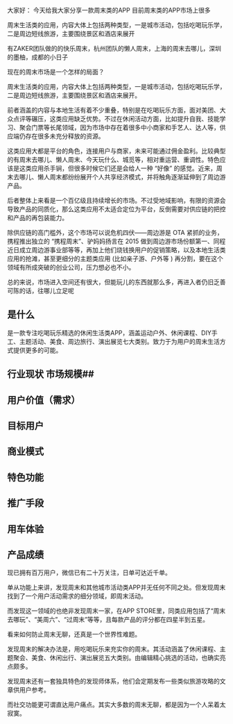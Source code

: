 大家好：
今天给我大家分享一款周末类的APP 目前周末类的APP市场上很多 

周末生活类的应用，内容大体上包括两种类型，一是城市活动，包括吃喝玩乐学，二是周边短线旅游，主要围绕景区和酒店来展开

有ZAKER团队做的的快乐周末，杭州团队的懒人周末，上海的周末去哪儿，深圳的墨柚，成都的小日子

现在的周末市场是一个怎样的局面？

周末生活类的应用，内容大体上包括两种类型，一是城市活动，包括吃喝玩乐学，二是周边短线旅游，主要围绕景区和酒店来展开。

前者涵盖的内容与本地生活有着不少重叠，特别是在吃喝玩乐方面，面对美团、大众点评等碾压，这类应用缺乏优势。不过在休闲活动方面，比如提升自我、技能学习、聚会门票等长尾领域，因为市场中存在着很多中小商家和手艺人、达人等，供应端仍存在很多未充分释放的资源。

这类应用大都是平台的角色，连接用户与商家，未来可能通过佣金盈利。比较典型的有周末去哪儿、懒人周末、今天玩什么、城觅等，相对重运营、重调性。特色应该是这类应用杀手锏，但很多时候它们还是会给人一种 “好像” 的感觉。近来，周末去哪儿、懒人周末都纷纷展开个人共享经济模式，并将触角逐渐延伸到了周边游产品。

后者整体上来看是一个百亿级且持续增长的市场。不过受地域影响，有限的资源会导致产品的同质化，那么这类应用不太适合定位为平台，反倒需要对供应链的把控和产品的再包装能力。

除供应链的高门槛外，这个市场可以说危机四伏——周边游是 OTA 紧抓的业务，携程推出独立的 “携程周末”、驴妈妈扬言在 2015 做到周边游市场份额第一、同程近日成立周边游事业部等等，再加上他们烧钱换用户的促销策略，以及本地生活类应用的抢滩，甚至更细分的主题类应用 (比如亲子游、户外等 ) 再分割，要在这个领域有所成突破的创业公司，压力想必也不小。

总的来说，市场进入空间还有很大，但能玩儿的东西就那么多，再进入者仍旧乏善可陈的话，往哪儿立足呢




## 是什么 ##
是一款专注吃喝玩乐精选的休闲生活类APP，涵盖运动户外、休闲课程、DIY手工、主题活动、美食、周边旅行、演出展览七大类别。致力于为用户的周末生活方式提供更多的可能。

## 行业现状 市场规模##

##  用户价值（需求） ##

## 目标用户 ##

## 商业模式  ##

## 特色功能 ##

## 推广手段 ##

## 用车体验 ##

## 产品成绩 ##
现已拥有百万用户，微信已有二十万关注，日单可达近千单。



单从功能上来讲，发现周末和其他城市活动类APP并无任何不同之处。但发现周末找到了一个用户活动需求的细分领域，即周末活动。

而发现这一领域的也绝非发现周末一家，在APP STORE里，同类应用包括了“周末去哪玩”、“美周六”、“过周末”等等，且每款产品的评分都在四星半到五星。

看来如何防止周末无聊，还真是一个世界性难题。

发现周末的解决办法是，用吃喝玩乐来充实你的周末。其活动涵盖了休闲课程、主题聚会、美食、休闲出行、演出展览五大类别。由编辑精心挑选的活动，也确实亮点颇多。

发现周末还有一套独具特色的发现师体系，他们会定期发布一些类似旅游攻略的文章供用户参考。

而社交功能更可谓直达用户痛点。其实大多数的周末无聊，都是因为一个人呆着太寂寞。


